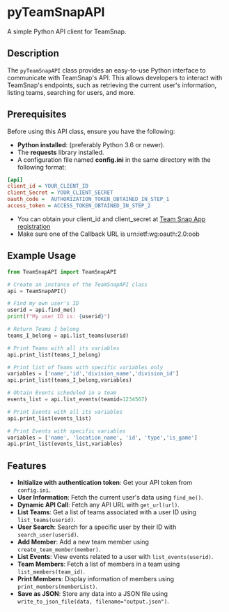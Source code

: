 # pyTeamSnapAPI

A simple Python API client for TeamSnap.

## Description

The `pyTeamSnapAPI` class provides an easy-to-use Python interface to communicate with TeamSnap's API. This allows developers to interact with TeamSnap's endpoints, such as retrieving the current user's information, listing teams, searching for users, and more.

## Prerequisites

Before using this API class, ensure you have the following:

- **Python installed**: (preferably Python 3.6 or newer).
- The **requests** library installed.
- A configuration file named **config.ini** in the same directory with the following format:

``` ini
[api]
client_id = YOUR_CLIENT_ID
client_Secret = YOUR_CLIENT_SECRET
oauth_code =  AUTHORIZATION_TOKEN_OBTAINED_IN_STEP_1
access_token = ACCESS_TOKEN_OBTAINED_IN_STEP_2
```
- You can obtain your client_id and client_secret at [Team Snap App registration](https://auth.teamsnap.com)
- Make sure one of the Callback URL is urn:ietf:wg:oauth:2.0:oob

## Example Usage

``` python 
from TeamSnapAPI import TeamSnapAPI

# Create an instance of the TeamSnapAPI class
api = TeamSnapAPI()

# Find my own user's ID
userid = api.find_me()
print(f"My user ID is: {userid}")

# Return Teams I belong
teams_I_belong = api.list_teams(userid)

# Print Teams with all its variables
api.print_list(teams_I_belong)

# Print list of Teams with specific variables only
variables = ['name','id','division_name','division_id']
api.print_list(teams_I_belong,variables)

# Obtain Events scheduled in a team
events_list = api.list_events(teamid=1234567)

# Print Events with all its variables
api.print_list(events_list)

# Print Events with specific variables
variables = ['name', 'location_name', 'id', 'type','is_game']
api.print_list(events_list,variables)

```


## Features

- **Initialize with authentication token**: Get your API token from `config.ini`.
- **User Information**: Fetch the current user's data using `find_me()`.
- **Dynamic API Call**: Fetch any API URL with `get_url(url)`.
- **List Teams**: Get a list of teams associated with a user ID using `list_teams(userid)`.
- **User Search**: Search for a specific user by their ID with `search_user(userid)`.
- **Add Member**: Add a new team member using `create_team_member(member)`.
- **List Events**: View events related to a user with `list_events(userid)`.
- **Team Members**: Fetch a list of members in a team using `list_members(team_id)`.
- **Print Members**: Display information of members using `print_members(memberList)`.
- **Save as JSON**: Store any data into a JSON file using `write_to_json_file(data, filename="output.json")`.

